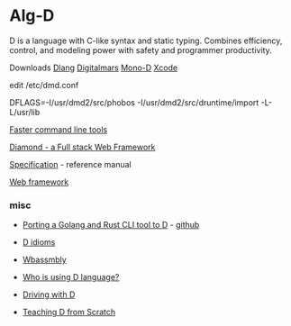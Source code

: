 Alg-D
=====

D is a language with C-like syntax and static typing. 
Combines efficiency, control, and modeling power with safety and programmer productivity.

Downloads
[Dlang](http://dlang.org/download.html)
[Digitalmars](http://digitalmars.com/d/download.html)
[Mono-D](http://mono-d.alexanderbothe.com/download/)
[Xcode](http://michelf.ca/projects/d-for-xcode/)


edit /etc/dmd.conf

DFLAGS=-I/usr/dmd2/src/phobos -I/usr/dmd2/src/druntime/import -L-L/usr/lib

[Faster command line tools](http://dlang.org/blog/2017/05/24/faster-command-line-tools-in-d/)

[Diamond - a Full stack Web Framework](https://github.com/DiamondMVC/Diamond)

[Specification](https://dlang.org/spec/spec.html) - reference manual

[Web framework](https://github.com/huntlabs/hunt-framework)

### misc

+ [Porting a Golang and Rust CLI tool to D](https://pingfrommorocco.blogspot.com/2020/08/porting-golang-and-rust-cli-tool-to-d.html) - [github](https://github.com/azihassan/hashtrack-client)

+ [D idioms](https://p0nce.github.io/d-idioms/)

+ [Wbassmbly](http://webassembly.arsdnet.net/)

+ [Who is using D language?](https://dlang.org/orgs-using-d.html)
+ [Driving with D](https://dlang.org/blog/2021/06/01/driving-with-d/)
+ [Teaching D from Scratch](https://dlang.org/blog/2021/12/23/teaching-d-from-scratch-is-it-a-viable-first-language/)
